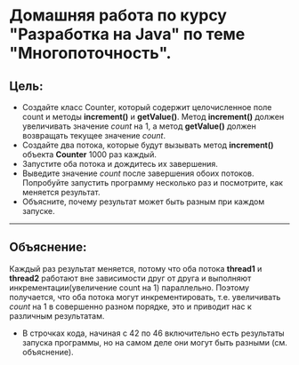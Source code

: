# Домашняя работа по курсу "Разработка на Java" по теме "Многопоточность".
## Цель: 
+ Создайте класс Counter, который содержит целочисленное поле count и
методы **increment()** и **getValue()**. Метод **increment()** должен увеличивать
значение *count* на 1, а метод **getValue()** должен возвращать текущее значение
*count*.
+ Создайте два потока, которые будут вызывать метод **increment()**
объекта **Counter** 1000 раз каждый.
+ Запустите оба потока и дождитесь их завершения.
+ Выведите значение *count* после завершения обоих потоков.
Попробуйте запустить программу несколько раз и посмотрите, как
меняется результат. 
+ Объясните, почему результат может быть разным при
каждом запуске.

_____________________

## Объяснение:
Каждый раз результат меняется, потому что оба потока **thread1** и **thread2** работают вне зависимости друг от друга и выполняют инкрементации(увеличение count на 1) параллельно. Поэтому получается, что оба потока могут инкрементировать, т.е. увеличивать *count* на 1 в совершенно разном порядке, это и приводит нас к различным результатам.
+ В строчках кода, начиная с 42 по 46 включительно есть результаты запуска программы, но на самом деле они могут быть разными (см. объяснение).